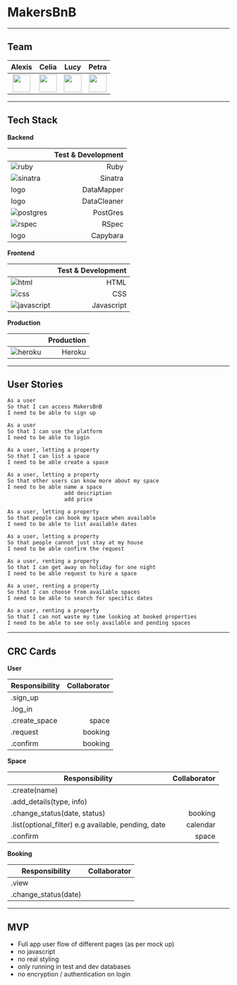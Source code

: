 # MakersBnB


----

## Team

| Alexis |  Celia | Lucy | Petra | 
| :-----: | :-------:   | :------:  |:-------: |
|<a href='https://github.com/ajosephides'><img src='https://user-images.githubusercontent.com/23095774/60434119-56192e00-9bfe-11e9-8156-26105b51e0d7.png' width='40'></a> |<a href='https://github.com/celfro'><img src='https://user-images.githubusercontent.com/23095774/60434119-56192e00-9bfe-11e9-8156-26105b51e0d7.png' width='40'></a>|<a href='https://github.com/LucyMHall'><img src='https://user-images.githubusercontent.com/23095774/60434119-56192e00-9bfe-11e9-8156-26105b51e0d7.png' width='40'></a>|<a href='https://github.com/petraartep'><img src='https://user-images.githubusercontent.com/23095774/60434119-56192e00-9bfe-11e9-8156-26105b51e0d7.png' width='40'></a>|<a 

---


## Tech Stack      

**Backend**

|   |Test & Development |
|----- | -------:|
| ![ruby](https://user-images.githubusercontent.com/23095774/60453518-4400b500-9c29-11e9-8057-d1350988a009.png) |Ruby |
| ![sinatra](https://user-images.githubusercontent.com/23095774/60453519-4400b500-9c29-11e9-9607-7055ee8d4c02.png) |Sinatra |
| logo |DataMapper
| logo |DataCleaner | 
| ![postgres](https://user-images.githubusercontent.com/23095774/60453516-4400b500-9c29-11e9-8bf3-54ba3df01a8d.png) |PostGres |
| ![rspec](https://user-images.githubusercontent.com/23095774/60453517-4400b500-9c29-11e9-87e5-904cb52eb052.png) |RSpec |
| logo |Capybara |                
  
**Frontend**  

|   |Test & Development |
|----- | -------:|
| ![html](https://user-images.githubusercontent.com/23095774/60453566-65fa3780-9c29-11e9-99d6-5f4e55dcbf17.png) |HTML |
| ![css](https://user-images.githubusercontent.com/23095774/60453511-43681e80-9c29-11e9-874a-e9d56cc646bf.png) |CSS |
| ![javascript](https://user-images.githubusercontent.com/23095774/60453515-43681e80-9c29-11e9-98c9-601763345265.png) |Javascript |  

**Production**  

|   |Production |
|----- | -------:|
| ![heroku](https://user-images.githubusercontent.com/23095774/60453513-43681e80-9c29-11e9-83fe-34825b1892ff.png) |Heroku |


---   

## User Stories

```
As a user
So that I can access MakersBnB
I need to be able to sign up

As a user
So that I can use the platform
I need to be able to login

As a user, letting a property 
So that I can list a space
I need to be able create a space

As a user, letting a property 
So that other users can know more about my space
I need to be able name a space
                  add description
                  add price 

As a user, letting a property 
So that people can book my space when available
I need to be able to list available dates 

As a user, letting a property 
So that people cannot just stay at my house
I need to be able confirm the request

As a user, renting a property
So that I can get away on holiday for one night
I need to be able request to hire a space

As a user, renting a property
So that I can choose from available spaces
I need to be able to search for specific dates 

As a user, renting a property 
So that I can not waste my time looking at booked properties 
I need to be able to see only available and pending spaces
```

---

## CRC Cards


**User**

| Responsibility |  Collaborator | 
|----- | -------:   | 
|.sign_up |  
|.log_in |
|.create_space | space
|.request | booking
|.confirm | booking


**Space**   

| Responsibility |  Collaborator | 
| ----- | -------:   | 
|.create(name) |  
|.add_details(type, info)|
|.change_status(date, status) | booking
|.list(optional_filter) e.g available, pending, date | calendar
|.confirm | space 


**Booking**

| Responsibility |  Collaborator | 
| ----- | -------:   | 
|.view |  
|.change_status(date) |


----

MVP
---
- Full app user flow of different pages (as per mock up)
- no javascript
- no real styling
- only running in test and dev databases
- no encryption / authentication on login

